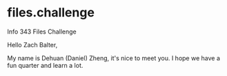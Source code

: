 files.challenge
===============

Info 343 Files Challenge

Hello Zach Balter,

My name is Dehuan (Daniel) Zheng, it's nice to meet you. I hope we have a fun quarter and learn a lot. 
